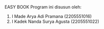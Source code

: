 EASY BOOK
Program ini disusun oleh:
1. I Made Arya Adi Pramana             (2205551016)
2. I Kadek Nanda Surya Agusta          (2205551022)
